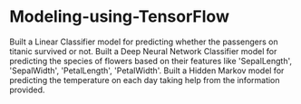 # Modeling-using-TensorFlow
Built a Linear Classifier model for predicting whether the passengers on titanic survived or not.
Built a Deep Neural Network Classifier model for predicting the species of flowers based on their features like 'SepalLength', 'SepalWidth', 'PetalLength', 'PetalWidth'.
Built a Hidden Markov model for predicting the temperature on each day taking help from the information provided.
